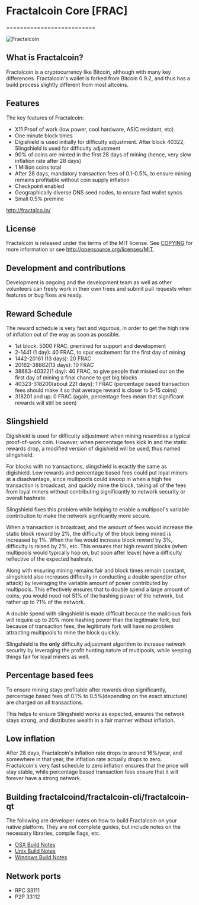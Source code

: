 # Fractalcoin Core [FRAC]
==========================

![Fractalcoin](http://i.imgur.com/LCv2wcn.png)

## What is Fractalcoin?
Fractalcoin is a cryptocurrency like Bitcoin, although with many key differences. Fractalcoin's wallet is forked from Bitcoin 0.9.2, and thus has a build process slightly different from most altcoins.

## Features

The key features of Fractalcoin:

* X11 Proof of work (low power, cool hardware, ASIC resistant, etc)
* One minute block times
* Digishield is used initially for difficulty adjustment. After block 40322, Slingshield is used for difficulty adjustment
* 90% of coins are minted in the first 28 days of mining (hence, very slow inflation rate after 28 days)
* 1 Million coins total
* After 28 days, mandatory transaction fees of 0.1-0.5%, to ensure mining remains profitable without coin supply inflation
* Checkpoint enabled
* Geographically diverse DNS seed nodes, to ensure fast wallet syncs
* Small 0.5% premine


http://fractalco.in/

## License
Fractalcoin is released under the terms of the MIT license. See [COPYING](COPYING)
for more information or see http://opensource.org/licenses/MIT.

## Development and contributions
Development is ongoing and the development team as well as other volunteers can freely work in their own trees and submit pull requests when features or bug fixes are ready.


## Reward Schedule

The reward schedule is very fast and vigurous, in order to get the high rate of inflation out of the way as soon as possible.

* 1st block:  5000 FRAC, premined for support and development
* 2-1441 (1 day): 40 FRAC, to spur excitement for the first day of mining
* 1442-20161 (13 days): 20 FRAC
* 20162-38882(13 days): 10 FRAC
* 38883-40322(1 day): 40 FRAC, to give people that missed out on the first day of mining a final chance to get big blocks
* 40323-318200(about 221 days): 1 FRAC (percentage based transaction fees should make it so that average reward is closer to 5-15 coins)
* 318201 and up: 0 FRAC (again, percentage fees mean that significant rewards will still be seen)

## Slingshield

Digishield is used for difficulty adjustment when mining resembles a typical proof-of-work coin. However, when percentage fees kick in and the static rewards drop, a modified version of digishield will be used, thus named slingshield. 

For blocks with no transactions, slingshield is exactly the same as digishield. Low rewards and percentage based fees could put loyal miners at a disadvantage, since multipools could swoop in when a high fee transaction is broadcast, and quickly mine the block, taking all of the fees from loyal miners without contributing significantly to network security or overall hashrate. 

Slingshield fixes this problem while helping to enable a multipool's variable contribution to make the network signficantly more secure. 

When a transaction is broadcast, and the amount of fees would increase the static block reward by 2%, the difficulty of the block being mined is increased by 1%. When the fee would increase block reward by 3%, difficulty is raised by 2%, etc. This ensures that high reward blocks (when multipools would typically hop on, but soon after leave) have a difficulty reflective of the expected hashrate. 

Along with ensuring mining remains fair and block times remain constant, slingshield also increases difficulty in conducting a double spend(or other attack) by leveraging the variable amount of power contributed by multipools. This effectively ensures that to double spend a large amount of coins, you would need not 51% of the hashing power of the network, but rather up to 71% of the network.  

A double spend with slingshield is made difficult because the malicious fork will require up to 20% more hashing power than the legitimate fork, but because of transaction fees, the legitimate fork will have no problem attracting multipools to mine the block quickly. 

Slingshield is the **only** difficulty adjustment algorithm to increase network security by leveraging the profit hunting nature of multipools, while keeping things fair for loyal miners as well. 

## Percentage based fees

To ensure mining stays profitable after rewards drop significantly, percentage based fees of 0.1% to 0.5%(depending on the exact structure) are charged on all transactions. 

This helps to ensure Slingshield works as expected, ensures the network stays strong, and distributes wealth in a fair manner without inflation.

## Low inflation

After 28 days, Fractalcoin's inflation rate drops to around 16%/year, and somewhere in that year, the inflation rate actually drops to zero. Fractalcoin's very fast schedule to zero inflation ensures that the price will stay stable, while percentage based transaction fees ensure that it will forever have a strong network.  


##  Building fractalcoind/fractalcoin-cli/fractalcoin-qt

  The following are developer notes on how to build Fractalcoin on your native platform. They are not complete guides, but include notes on the necessary libraries, compile flags, etc.

  - [OSX Build Notes](doc/build-osx.md)
  - [Unix Build Notes](doc/build-unix.md)
  - [Windows Build Notes](doc/build-msw.md)

## Network ports

* RPC 33111
* P2P 33112

